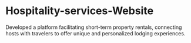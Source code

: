 # Hospitality-services-Website
Developed a platform facilitating short-term property rentals, connecting hosts with travelers to offer unique and personalized lodging experiences.
